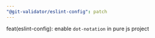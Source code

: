 ```yaml
---
"@git-validator/eslint-config": patch
---
```


feat(eslint-config): enable `dot-notation` in pure js project
